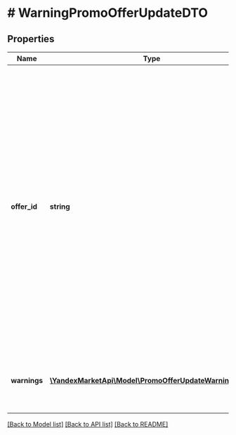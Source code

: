 # # WarningPromoOfferUpdateDTO

## Properties

Name | Type | Description | Notes
------------ | ------------- | ------------- | -------------
**offer_id** | **string** | Ваш SKU — идентификатор товара в вашей системе.  Правила использования SKU:  * У каждого товара SKU должен быть свой.  * Уже заданный SKU нельзя освободить и использовать заново для другого товара. Каждый товар должен получать новый идентификатор, до того никогда не использовавшийся в вашем каталоге.  SKU товара можно изменить в кабинете продавца на Маркете. О том, как это сделать, читайте [в Справке Маркета для продавцов](https://yandex.ru/support2/marketplace/ru/assortment/operations/edit-sku).  [Что такое SKU и как его назначать](https://yandex.ru/support/marketplace/assortment/add/index.html#fields) |
**warnings** | [**\YandexMarketApi\Model\PromoOfferUpdateWarningDTO[]**](PromoOfferUpdateWarningDTO.md) | Предупреждения, которые появились при добавлении товара в акцию или изменении его цен. |

[[Back to Model list]](../../README.md#models) [[Back to API list]](../../README.md#endpoints) [[Back to README]](../../README.md)

